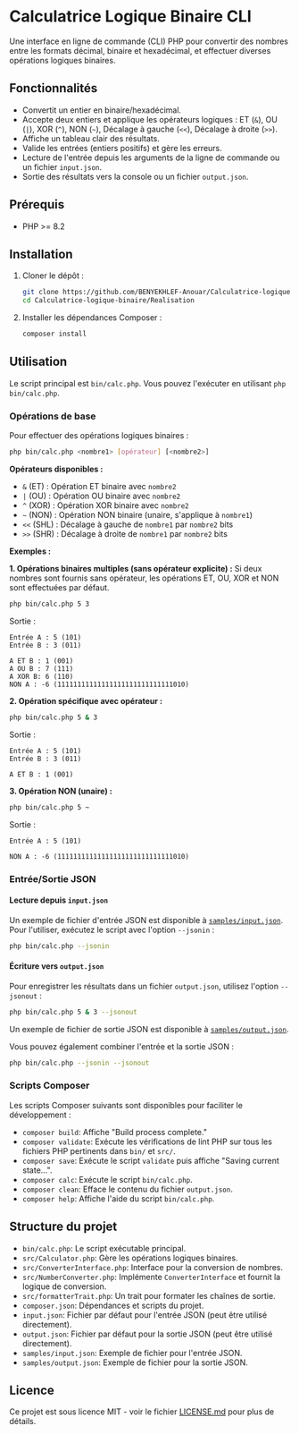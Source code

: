# Calculatrice Logique Binaire CLI

Une interface en ligne de commande (CLI) PHP pour convertir des nombres entre les formats décimal, binaire et hexadécimal, et effectuer diverses opérations logiques binaires.

## Fonctionnalités

- Convertit un entier en binaire/hexadécimal.
- Accepte deux entiers et applique les opérateurs logiques : ET (`&`), OU (`|`), XOR (`^`), NON (`~`), Décalage à gauche (`<<`), Décalage à droite (`>>`).
- Affiche un tableau clair des résultats.
- Valide les entrées (entiers positifs) et gère les erreurs.
- Lecture de l'entrée depuis les arguments de la ligne de commande ou un fichier `input.json`.
- Sortie des résultats vers la console ou un fichier `output.json`.

## Prérequis

- PHP >= 8.2

## Installation

1. Cloner le dépôt :
   ```bash
   git clone https://github.com/BENYEKHLEF-Anouar/Calculatrice-logique-binaire.git
   cd Calculatrice-logique-binaire/Realisation
   ```
2. Installer les dépendances Composer :
   ```bash
   composer install
   ```

## Utilisation

Le script principal est `bin/calc.php`. Vous pouvez l'exécuter en utilisant `php bin/calc.php`.

### Opérations de base

Pour effectuer des opérations logiques binaires :

```bash
php bin/calc.php <nombre1> [opérateur] [<nombre2>]
```

**Opérateurs disponibles :**
- `&` (ET) : Opération ET binaire avec `nombre2`
- `|` (OU) : Opération OU binaire avec `nombre2`
- `^` (XOR) : Opération XOR binaire avec `nombre2`
- `~` (NON) : Opération NON binaire (unaire, s'applique à `nombre1`)
- `<<` (SHL) : Décalage à gauche de `nombre1` par `nombre2` bits
- `>>` (SHR) : Décalage à droite de `nombre1` par `nombre2` bits

**Exemples :**

**1. Opérations binaires multiples (sans opérateur explicite) :**
Si deux nombres sont fournis sans opérateur, les opérations ET, OU, XOR et NON sont effectuées par défaut.

```bash
php bin/calc.php 5 3
```

Sortie :
```
Entrée A : 5 (101)
Entrée B : 3 (011)

A ET B : 1 (001)
A OU B : 7 (111)
A XOR B: 6 (110)
NON A : -6 (11111111111111111111111111111010)
```

**2. Opération spécifique avec opérateur :**

```bash
php bin/calc.php 5 & 3
```

Sortie :
```
Entrée A : 5 (101)
Entrée B : 3 (011)

A ET B : 1 (001)
```

**3. Opération NON (unaire) :**

```bash
php bin/calc.php 5 ~
```

Sortie :
```
Entrée A : 5 (101)

NON A : -6 (11111111111111111111111111111010)
```

### Entrée/Sortie JSON

#### Lecture depuis `input.json`

Un exemple de fichier d'entrée JSON est disponible à [`samples/input.json`](Realisation/samples/input.json).
Pour l'utiliser, exécutez le script avec l'option `--jsonin` :

```bash
php bin/calc.php --jsonin
```

#### Écriture vers `output.json`

Pour enregistrer les résultats dans un fichier `output.json`, utilisez l'option `--jsonout` :

```bash
php bin/calc.php 5 & 3 --jsonout
```

Un exemple de fichier de sortie JSON est disponible à [`samples/output.json`](Realisation/samples/output.json).

Vous pouvez également combiner l'entrée et la sortie JSON :

```bash
php bin/calc.php --jsonin --jsonout
```

### Scripts Composer

Les scripts Composer suivants sont disponibles pour faciliter le développement :

- `composer build`: Affiche "Build process complete."
- `composer validate`: Exécute les vérifications de lint PHP sur tous les fichiers PHP pertinents dans `bin/` et `src/`.
- `composer save`: Exécute le script `validate` puis affiche "Saving current state...".
- `composer calc`: Exécute le script `bin/calc.php`.
- `composer clean`: Efface le contenu du fichier `output.json`.
- `composer help`: Affiche l'aide du script `bin/calc.php`.

## Structure du projet

- `bin/calc.php`: Le script exécutable principal.
- `src/Calculator.php`: Gère les opérations logiques binaires.
- `src/ConverterInterface.php`: Interface pour la conversion de nombres.
- `src/NumberConverter.php`: Implémente `ConverterInterface` et fournit la logique de conversion.
- `src/formatterTrait.php`: Un trait pour formater les chaînes de sortie.
- `composer.json`: Dépendances et scripts du projet.
- `input.json`: Fichier par défaut pour l'entrée JSON (peut être utilisé directement).
- `output.json`: Fichier par défaut pour la sortie JSON (peut être utilisé directement).
- `samples/input.json`: Exemple de fichier pour l'entrée JSON.
- `samples/output.json`: Exemple de fichier pour la sortie JSON.

## Licence

Ce projet est sous licence MIT - voir le fichier [LICENSE.md](LICENSE.md) pour plus de détails.